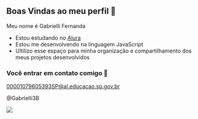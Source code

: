 ## Boas Vindas ao meu perfil 💙

Meu nome é Gabrielli Fernanda

- Estou estudando no [Alura](https://www.alura.com.br/)
- Estou me desenvolvendo na linguagem JavaScript
- Ultilizo esse espaço para minha organização e compartilhamento dos meus projetos desenvolvidos 

### Você entrar em contato comigo 📧

00001079605393SP@al.educacao.sp.gov.br

@Gabrielli3B


![](https://media1.tenor.com/m/-tquk_v-Y_YAAAAC/emy-d%C3%A9part.gif)
